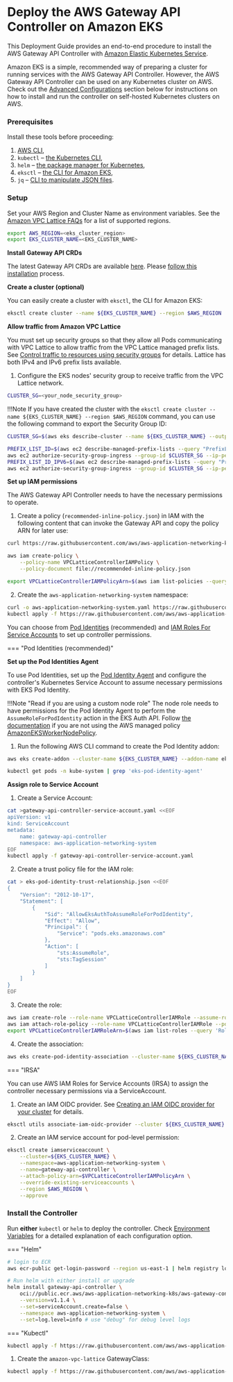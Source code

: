 # Deploy the AWS Gateway API Controller on Amazon EKS

This Deployment Guide provides an end-to-end procedure to install the AWS Gateway API Controller with [Amazon Elastic Kubernetes Service](https://aws.amazon.com/eks/).

Amazon EKS is a simple, recommended way of preparing a cluster for running services with the AWS Gateway API Controller. However, the AWS Gateway API Controller can be used on any Kubernetes cluster on AWS. Check out the [Advanced Configurations](advanced-configurations.md) section below for instructions on how to install and run the controller on self-hosted Kubernetes clusters on AWS.

### Prerequisites

Install these tools before proceeding:

1. [AWS CLI](https://docs.aws.amazon.com/cli/latest/userguide/install-cliv2-linux.html),
2. `kubectl` – [the Kubernetes CLI](https://kubernetes.io/docs/tasks/tools/install-kubectl-linux/),
3. `helm` – [the package manager for Kubernetes](https://helm.sh/docs/intro/install/),
4. `eksctl` – [the CLI for Amazon EKS](https://docs.aws.amazon.com/eks/latest/userguide/setting-up.html),
5. `jq` – [CLI to manipulate JSON files](https://jqlang.github.io/jq/).

### Setup

Set your AWS Region and Cluster Name as environment variables. See the [Amazon VPC Lattice FAQs](https://aws.amazon.com/vpc/lattice/faqs/) for a list of supported regions.

```bash
export AWS_REGION=<eks_cluster_region>
export EKS_CLUSTER_NAME=<EKS_CLUSTER_NAME>
```

**Install Gateway API CRDs**

The latest Gateway API CRDs are available [here](https://gateway-api.sigs.k8s.io/). Please [follow this installation](https://gateway-api.sigs.k8s.io/guides/#installing-gateway-api) process.

**Create a cluster (optional)**

You can easily create a cluster with `eksctl`, the CLI for Amazon EKS:

```bash
eksctl create cluster --name ${EKS_CLUSTER_NAME} --region $AWS_REGION
```

**Allow traffic from Amazon VPC Lattice**

You must set up security groups so that they allow all Pods communicating with VPC Lattice to allow traffic from the VPC Lattice managed prefix lists. See [Control traffic to resources using security groups](https://docs.aws.amazon.com/vpc/latest/userguide/VPC_SecurityGroups.html) for details. Lattice has both IPv4 and IPv6 prefix lists available.

1. Configure the EKS nodes' security group to receive traffic from the VPC Lattice network.

```bash
CLUSTER_SG=<your_node_security_group>
```

!!!Note
    If you have created the cluster with the `eksctl create cluster --name ${EKS_CLUSTER_NAME} --region $AWS_REGION` command, you can use the following command to export the Security Group ID:

```bash
CLUSTER_SG=$(aws eks describe-cluster --name ${EKS_CLUSTER_NAME} --output json | jq -r '.cluster.resourcesVpcConfig.clusterSecurityGroupId')
```

```bash
PREFIX_LIST_ID=$(aws ec2 describe-managed-prefix-lists --query "PrefixLists[?PrefixListName=='com.amazonaws.$AWS_REGION.vpc-lattice'].PrefixListId" | jq -r '.[]')
aws ec2 authorize-security-group-ingress --group-id $CLUSTER_SG --ip-permissions "PrefixListIds=[{PrefixListId=${PREFIX_LIST_ID}}],IpProtocol=-1"
PREFIX_LIST_ID_IPV6=$(aws ec2 describe-managed-prefix-lists --query "PrefixLists[?PrefixListName=='com.amazonaws.$AWS_REGION.ipv6.vpc-lattice'].PrefixListId" | jq -r '.[]')
aws ec2 authorize-security-group-ingress --group-id $CLUSTER_SG --ip-permissions "PrefixListIds=[{PrefixListId=${PREFIX_LIST_ID_IPV6}}],IpProtocol=-1"
```

**Set up IAM permissions**

The AWS Gateway API Controller needs to have the necessary permissions to operate.

1. Create a policy (`recommended-inline-policy.json`) in IAM with the following content that can invoke the Gateway API and copy the policy ARN for later use:

```bash
curl https://raw.githubusercontent.com/aws/aws-application-networking-k8s/main/files/controller-installation/recommended-inline-policy.json -o recommended-inline-policy.json

aws iam create-policy \
    --policy-name VPCLatticeControllerIAMPolicy \
    --policy-document file://recommended-inline-policy.json

export VPCLatticeControllerIAMPolicyArn=$(aws iam list-policies --query 'Policies[?PolicyName==`VPCLatticeControllerIAMPolicy`].Arn' --output text)
```

2. Create the `aws-application-networking-system` namespace:

```bash
curl -o aws-application-networking-system.yaml https://raw.githubusercontent.com/aws/aws-application-networking-k8s/main/files/controller-installation/deploy-namesystem.yaml
kubectl apply -f https://raw.githubusercontent.com/aws/aws-application-networking-k8s/main/files/controller-installation/deploy-namesystem.yaml
```

You can choose from [Pod Identities](https://docs.aws.amazon.com/eks/latest/userguide/pod-identities.html) (recommended) and [IAM Roles For Service Accounts](https://docs.aws.amazon.com/eks/latest/userguide/iam-roles-for-service-accounts.html) to set up controller permissions.

=== "Pod Identities (recommended)"

**Set up the Pod Identities Agent**

To use Pod Identities, set up the [Pod Identity Agent](https://docs.aws.amazon.com/eks/latest/userguide/pod-id-agent-setup.html) and configure the controller's Kubernetes Service Account to assume necessary permissions with EKS Pod Identity.

!!!Note "Read if you are using a custom node role"
    The node role needs to have permissions for the Pod Identity Agent to perform the `AssumeRoleForPodIdentity` action in the EKS Auth API. Follow [the documentation](https://docs.aws.amazon.com/eks/latest/userguide/pod-id-agent-setup.html) if you are not using the AWS managed policy [AmazonEKSWorkerNodePolicy](https://docs.aws.amazon.com/eks/latest/userguide/security-iam-awsmanpol.html#security-iam-awsmanpol-AmazonEKSWorkerNodePolicy).

1. Run the following AWS CLI command to create the Pod Identity addon:

```bash
aws eks create-addon --cluster-name ${EKS_CLUSTER_NAME} --addon-name eks-pod-identity-agent --addon-version v1.0.0-eksbuild.1
```

```bash
kubectl get pods -n kube-system | grep 'eks-pod-identity-agent'
```

**Assign role to Service Account**

1. Create a Service Account:

```bash
cat >gateway-api-controller-service-account.yaml <<EOF
apiVersion: v1
kind: ServiceAccount
metadata:
    name: gateway-api-controller
    namespace: aws-application-networking-system
EOF
kubectl apply -f gateway-api-controller-service-account.yaml
```

2. Create a trust policy file for the IAM role:

```bash
cat > eks-pod-identity-trust-relationship.json <<EOF
{
    "Version": "2012-10-17",
    "Statement": [
        {
            "Sid": "AllowEksAuthToAssumeRoleForPodIdentity",
            "Effect": "Allow",
            "Principal": {
                "Service": "pods.eks.amazonaws.com"
            },
            "Action": [
                "sts:AssumeRole",
                "sts:TagSession"
            ]
        }
    ]
}
EOF
```

3. Create the role:

```bash
aws iam create-role --role-name VPCLatticeControllerIAMRole --assume-role-policy-document file://eks-pod-identity-trust-relationship.json --description "IAM Role for AWS Gateway API Controller for VPC Lattice"
aws iam attach-role-policy --role-name VPCLatticeControllerIAMRole --policy-arn=$VPCLatticeControllerIAMPolicyArn
export VPCLatticeControllerIAMRoleArn=$(aws iam list-roles --query 'Roles[?RoleName==`VPCLatticeControllerIAMRole`].Arn' --output text)
```

4. Create the association:

```bash
aws eks create-pod-identity-association --cluster-name ${EKS_CLUSTER_NAME} --role-arn ${VPCLatticeControllerIAMRoleArn} --namespace aws-application-networking-system --service-account gateway-api-controller
```

=== "IRSA"

You can use AWS IAM Roles for Service Accounts (IRSA) to assign the controller necessary permissions via a ServiceAccount.

1. Create an IAM OIDC provider. See [Creating an IAM OIDC provider for your cluster](https://docs.aws.amazon.com/eks/latest/userguide/enable-iam-roles-for-service-accounts.html) for details.

```bash
eksctl utils associate-iam-oidc-provider --cluster ${EKS_CLUSTER_NAME} --approve --region $AWS_REGION
```

2. Create an IAM service account for pod-level permission:

```bash
eksctl create iamserviceaccount \
    --cluster=${EKS_CLUSTER_NAME} \
    --namespace=aws-application-networking-system \
    --name=gateway-api-controller \
    --attach-policy-arn=$VPCLatticeControllerIAMPolicyArn \
    --override-existing-serviceaccounts \
    --region $AWS_REGION \
    --approve
```

### Install the Controller

Run **either** `kubectl` or `helm` to deploy the controller. Check [Environment Variables](../guides/environment.md) for a detailed explanation of each configuration option.

=== "Helm"

```bash
# login to ECR
aws ecr-public get-login-password --region us-east-1 | helm registry login --username AWS --password-stdin public.ecr.aws

# Run helm with either install or upgrade
helm install gateway-api-controller \
    oci://public.ecr.aws/aws-application-networking-k8s/aws-gateway-controller-chart \
    --version=v1.1.4 \
    --set=serviceAccount.create=false \
    --namespace aws-application-networking-system \
    --set=log.level=info # use "debug" for debug level logs
```

=== "Kubectl"

```bash
kubectl apply -f https://raw.githubusercontent.com/aws/aws-application-networking-k8s/main/files/controller-installation/deploy-v1.1.4.yaml
```

1. Create the `amazon-vpc-lattice` GatewayClass:

```bash
kubectl apply -f https://raw.githubusercontent.com/aws/aws-application-networking-k8s/main/files/controller-installation/gatewayclass.yaml
```
